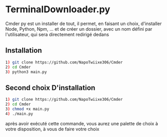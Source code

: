 # TerminalDownloader.py

Cmder py est un installer de tout, il permet, en faisant un choix, d'installer Node, Python, Npm, ...
et de créer un dossier, avec un nom défini par l'utilisateur, qui sera directement redirigé dedans

## Installation
```bash
1) git clone https://github.com/NapoTwiixe306/Cmder
2) cd Cmder
3) python3 main.py
```
## Second choix D'installation
```bash
1) git clone https://github.com/NapoTwiixe306/Cmder
2) cd Cmder
3) chmod +x main.py
4) ./main.py
```

après avoir exécuté cette commande, vous aurez une palette de choix à votre disposition, à vous de faire votre choix

